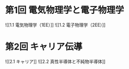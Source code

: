 # 第1回 電気物理学と電子物理学

![[1.1 電気物理学（1EE）]]
![[1.2 電子物理学（2EE）]]


# 第2回 キャリア伝導
![[2.1 キャリア]]
![[2.2 真性半導体と不純物半導体]]